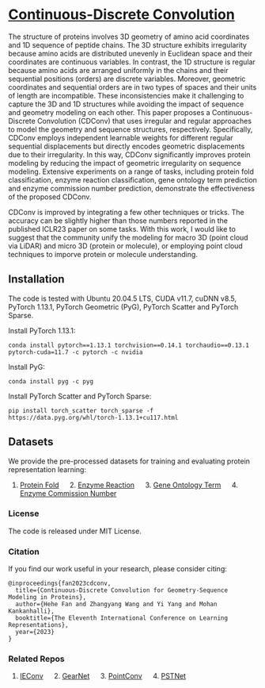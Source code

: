 # [Continuous-Discrete Convolution](https://openreview.net/forum?id=P5Z-Zl9XJ7)

The structure of proteins involves 3D geometry of amino acid coordinates and 1D sequence of  peptide chains. The 3D structure exhibits irregularity because amino acids are distributed unevenly in Euclidean space and their coordinates are continuous variables. In contrast, the 1D structure is regular because amino acids are arranged uniformly in the chains and their sequential positions (orders) are discrete variables. Moreover, geometric coordinates and sequential orders are in two types of spaces and their units of length are incompatible. These inconsistencies make it challenging to capture the 3D and 1D structures while avoiding the impact of sequence and geometry modeling on each other. This paper proposes a Continuous-Discrete Convolution (CDConv) that uses irregular and regular approaches to model the geometry and sequence structures, respectively. Specifically, CDConv employs independent learnable weights for different regular sequential displacements but directly encodes geometric displacements due to their irregularity. In this way, CDConv significantly improves protein modeling by reducing the impact of geometric irregularity on sequence modeling. Extensive experiments on a range of tasks, including protein fold classification, enzyme reaction  classification, gene ontology term prediction and enzyme commission number prediction, demonstrate the effectiveness of the proposed CDConv. 

CDConv is improved by integrating a few other techniques or tricks. The accuracy can be slightly higher than those numbers reported in the published ICLR23 paper on some tasks. With this work, I would like to suggest that the community unify the modeling for macro 3D (point cloud via LiDAR) and micro 3D (protein or molecule), or employing point cloud techniques to imporve protein or molecule understanding. 

## Installation

The code is tested with Ubuntu 20.04.5 LTS, CUDA v11.7, cuDNN v8.5, PyTorch 1.13.1, PyTorch Geometric (PyG), PyTorch Scatter and PyTorch Sparse. 

Install PyTorch 1.13.1:
```
conda install pytorch==1.13.1 torchvision==0.14.1 torchaudio==0.13.1 pytorch-cuda=11.7 -c pytorch -c nvidia
```

Install PyG:
```
conda install pyg -c pyg
```

Install PyTorch Scatter and PyTorch Sparse:
```
pip install torch_scatter torch_sparse -f https://data.pyg.org/whl/torch-1.13.1+cu117.html
```

## Datasets

We provide the pre-processed datasets for training and evaluating protein representation learning:
1. [Protein Fold](https://drive.google.com/file/d/1vEdezR5L44swsw09WFnaA5zFuA1ZEXHI/view?usp=sharing) &emsp; 2. [Enzyme Reaction](https://drive.google.com/file/d/1eL225Y_6TNYQYlVQNdNOsyK9-bSlDno4/view?usp=sharing) &emsp; 3. [Gene Ontology Term](https://drive.google.com/file/d/1H9zv9vjVXFjR0qjKFTBR3nYSQs3ek0hz/view?usp=sharing) &emsp; 4. [Enzyme Commission Number](https://drive.google.com/file/d/1VEIyBSJbRf9x6k_w4Tqy5SC0G6NWWSWl/view?usp=sharing)

### License
The code is released under MIT License.

### Citation
If you find our work useful in your research, please consider citing:
```
@inproceedings{fan2023cdconv,
  title={Continuous-Discrete Convolution for Geometry-Sequence Modeling in Proteins},
  author={Hehe Fan and Zhangyang Wang and Yi Yang and Mohan Kankanhalli},
  booktitle={The Eleventh International Conference on Learning Representations},
  year={2023}
}
```

### Related Repos
1. [IEConv](https://github.com/phermosilla/IEConv_proteins) &emsp; 2. [GearNet](https://github.com/DeepGraphLearning/GearNet) &emsp; 3. [PointConv](https://github.com/DylanWusee/pointconv_pytorch) &emsp; 4. [PSTNet](https://github.com/hehefan/Point-Spatio-Temporal-Convolution)
